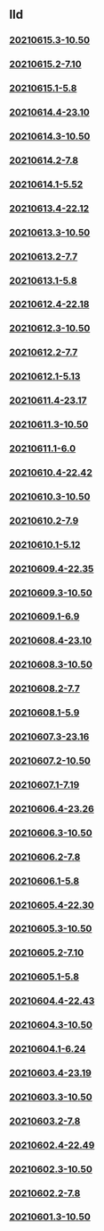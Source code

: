 ## lld

### [20210615.3-10.50](20210615.3-10.50/index.md)
### [20210615.2-7.10](20210615.2-7.10/index.md)
### [20210615.1-5.8](20210615.1-5.8/index.md)
### [20210614.4-23.10](20210614.4-23.10/index.md)
### [20210614.3-10.50](20210614.3-10.50/index.md)
### [20210614.2-7.8](20210614.2-7.8/index.md)
### [20210614.1-5.52](20210614.1-5.52/index.md)
### [20210613.4-22.12](20210613.4-22.12/index.md)
### [20210613.3-10.50](20210613.3-10.50/index.md)
### [20210613.2-7.7](20210613.2-7.7/index.md)
### [20210613.1-5.8](20210613.1-5.8/index.md)
### [20210612.4-22.18](20210612.4-22.18/index.md)
### [20210612.3-10.50](20210612.3-10.50/index.md)
### [20210612.2-7.7](20210612.2-7.7/index.md)
### [20210612.1-5.13](20210612.1-5.13/index.md)
### [20210611.4-23.17](20210611.4-23.17/index.md)
### [20210611.3-10.50](20210611.3-10.50/index.md)
### [20210611.1-6.0](20210611.1-6.0/index.md)
### [20210610.4-22.42](20210610.4-22.42/index.md)
### [20210610.3-10.50](20210610.3-10.50/index.md)
### [20210610.2-7.9](20210610.2-7.9/index.md)
### [20210610.1-5.12](20210610.1-5.12/index.md)
### [20210609.4-22.35](20210609.4-22.35/index.md)
### [20210609.3-10.50](20210609.3-10.50/index.md)
### [20210609.1-6.9](20210609.1-6.9/index.md)
### [20210608.4-23.10](20210608.4-23.10/index.md)
### [20210608.3-10.50](20210608.3-10.50/index.md)
### [20210608.2-7.7](20210608.2-7.7/index.md)
### [20210608.1-5.9](20210608.1-5.9/index.md)
### [20210607.3-23.16](20210607.3-23.16/index.md)
### [20210607.2-10.50](20210607.2-10.50/index.md)
### [20210607.1-7.19](20210607.1-7.19/index.md)
### [20210606.4-23.26](20210606.4-23.26/index.md)
### [20210606.3-10.50](20210606.3-10.50/index.md)
### [20210606.2-7.8](20210606.2-7.8/index.md)
### [20210606.1-5.8](20210606.1-5.8/index.md)
### [20210605.4-22.30](20210605.4-22.30/index.md)
### [20210605.3-10.50](20210605.3-10.50/index.md)
### [20210605.2-7.10](20210605.2-7.10/index.md)
### [20210605.1-5.8](20210605.1-5.8/index.md)
### [20210604.4-22.43](20210604.4-22.43/index.md)
### [20210604.3-10.50](20210604.3-10.50/index.md)
### [20210604.1-6.24](20210604.1-6.24/index.md)
### [20210603.4-23.19](20210603.4-23.19/index.md)
### [20210603.3-10.50](20210603.3-10.50/index.md)
### [20210603.2-7.8](20210603.2-7.8/index.md)
### [20210602.4-22.49](20210602.4-22.49/index.md)
### [20210602.3-10.50](20210602.3-10.50/index.md)
### [20210602.2-7.8](20210602.2-7.8/index.md)
### [20210601.3-10.50](20210601.3-10.50/index.md)

